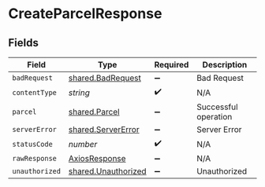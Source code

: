 # CreateParcelResponse


## Fields

| Field                                                      | Type                                                       | Required                                                   | Description                                                |
| ---------------------------------------------------------- | ---------------------------------------------------------- | ---------------------------------------------------------- | ---------------------------------------------------------- |
| `badRequest`                                               | [shared.BadRequest](../../models/shared/badrequest.md)     | :heavy_minus_sign:                                         | Bad Request                                                |
| `contentType`                                              | *string*                                                   | :heavy_check_mark:                                         | N/A                                                        |
| `parcel`                                                   | [shared.Parcel](../../models/shared/parcel.md)             | :heavy_minus_sign:                                         | Successful operation                                       |
| `serverError`                                              | [shared.ServerError](../../models/shared/servererror.md)   | :heavy_minus_sign:                                         | Server Error                                               |
| `statusCode`                                               | *number*                                                   | :heavy_check_mark:                                         | N/A                                                        |
| `rawResponse`                                              | [AxiosResponse](https://axios-http.com/docs/res_schema)    | :heavy_minus_sign:                                         | N/A                                                        |
| `unauthorized`                                             | [shared.Unauthorized](../../models/shared/unauthorized.md) | :heavy_minus_sign:                                         | Unauthorized                                               |